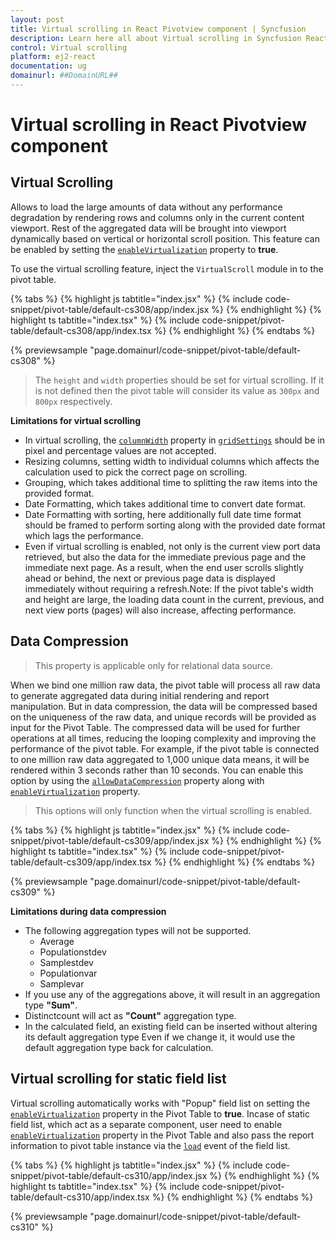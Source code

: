 ```yaml
---
layout: post
title: Virtual scrolling in React Pivotview component | Syncfusion
description: Learn here all about Virtual scrolling in Syncfusion React Pivotview component of Syncfusion Essential JS 2 and more.
control: Virtual scrolling 
platform: ej2-react
documentation: ug
domainurl: ##DomainURL##
---
```


<!-- markdownlint-disable MD036 -->

# Virtual scrolling in React Pivotview component

## Virtual Scrolling

Allows to load the large amounts of data without any performance degradation by rendering rows and columns only in the current content viewport. Rest of the aggregated data will be brought into viewport dynamically based on vertical or horizontal scroll position. This feature can be enabled by setting the [`enableVirtualization`](https://ej2.syncfusion.com/react/documentation/api/pivotview/#enablevirtualization) property to **true**.

To use the virtual scrolling feature, inject the `VirtualScroll` module in to the pivot table.

{% tabs %}
{% highlight js tabtitle="index.jsx" %}
{% include code-snippet/pivot-table/default-cs308/app/index.jsx %}
{% endhighlight %}
{% highlight ts tabtitle="index.tsx" %}
{% include code-snippet/pivot-table/default-cs308/app/index.tsx %}
{% endhighlight %}
{% endtabs %}

 {% previewsample "page.domainurl/code-snippet/pivot-table/default-cs308" %}

> The `height` and `width` properties should be set for virtual scrolling. If it is not defined then the pivot table will consider its value as `300px` and `800px` respectively.

**Limitations for virtual scrolling**

* In virtual scrolling, the [`columnWidth`](https://ej2.syncfusion.com/react/documentation/api/pivotview/gridSettingsModel/#columnwidth) property in [`gridSettings`](https://ej2.syncfusion.com/react/documentation/api/pivotview/#gridsettings) should be in pixel and percentage values are not accepted.
* Resizing columns, setting width to individual columns which affects the calculation used to pick the correct page on scrolling.
* Grouping, which takes additional time to splitting the raw items into the provided format.
* Date Formatting, which takes additional time to convert date format.
* Date Formatting with sorting, here additionally full date time format should be framed to perform sorting along with the provided date format which lags the performance.
* Even if virtual scrolling is enabled, not only is the current view port data retrieved, but also the data for the immediate previous page and the immediate next page. As a result, when the end user scrolls slightly ahead or behind, the next or previous page data is displayed immediately without requiring a refresh.Note: If the pivot table's width and height are large, the loading data count in the current, previous, and next view ports (pages) will also increase, affecting performance.

## Data Compression

> This property is applicable only for relational data source.

When we bind one million raw data, the pivot table will process all raw data to generate aggregated data during initial rendering and report manipulation. But in data compression, the data will be compressed based on the uniqueness of the raw data, and unique records will be provided as input for the Pivot Table. The compressed data will be used for further operations at all times, reducing the looping complexity and improving the performance of the pivot table. For example, if the pivot table  is connected to one million raw data aggregated to 1,000 unique data means, it will be rendered within 3 seconds rather than 10 seconds. You can enable this option by using the [`allowDataCompression`](https://ej2.syncfusion.com/react/documentation/api/pivotview/#allowdatacompression) property along with [`enableVirtualization`](https://ej2.syncfusion.com/react/documentation/api/pivotview/#enablevirtualization) property.

> This options will only function when the virtual scrolling is enabled.

{% tabs %}
{% highlight js tabtitle="index.jsx" %}
{% include code-snippet/pivot-table/default-cs309/app/index.jsx %}
{% endhighlight %}
{% highlight ts tabtitle="index.tsx" %}
{% include code-snippet/pivot-table/default-cs309/app/index.tsx %}
{% endhighlight %}
{% endtabs %}

 {% previewsample "page.domainurl/code-snippet/pivot-table/default-cs309" %}

**Limitations during data compression**

* The following aggregation types will not be supported.
    * Average
    * Populationstdev
    * Samplestdev
    * Populationvar
    * Samplevar
* If you use any of the aggregations above, it will result in an aggregation type **"Sum"**.
* Distinctcount will act as **"Count"** aggregation type.
* In the calculated field, an existing field can be inserted without altering its default aggregation type Even if we change it, it would use the default aggregation type back for calculation.

## Virtual scrolling for static field list

Virtual scrolling automatically works with "Popup" field list on setting the [`enableVirtualization`](https://ej2.syncfusion.com/react/documentation/api/pivotview/#enablevirtualization) property in the Pivot Table to **true**. Incase of static field list, which act as a separate component, user need to enable [`enableVirtualization`](https://ej2.syncfusion.com/react/documentation/api/pivotview/#enablevirtualization) property in the Pivot Table and also pass the report information to pivot table instance via the [`load`](https://ej2.syncfusion.com/react/documentation/api/pivotview/#load) event of the field list.

{% tabs %}
{% highlight js tabtitle="index.jsx" %}
{% include code-snippet/pivot-table/default-cs310/app/index.jsx %}
{% endhighlight %}
{% highlight ts tabtitle="index.tsx" %}
{% include code-snippet/pivot-table/default-cs310/app/index.tsx %}
{% endhighlight %}
{% endtabs %}

 {% previewsample "page.domainurl/code-snippet/pivot-table/default-cs310" %}